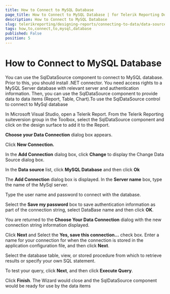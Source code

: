 ```yaml
---
title: How to Connect to MySQL Database
page_title: How to Connect to MySQL Database | for Telerik Reporting Documentation
description: How to Connect to MySQL Database
slug: telerikreporting/designing-reports/connecting-to-data/data-source-components/sqldatasource-component/-how-to/how-to-connect-to-mysql-database
tags: how,to,connect,to,mysql,database
published: False
position: 5
---
```


# How to Connect to MySQL Database



You can use the SqlDataSource component to connect to MySQL 
      database. Prior to this, you should install .NET connector. You need access 
      rights to a MySQL Server database with relevant server and authentication 
      information. Then, you can use the SqlDataSource component to provide data 
      to data items (Report, Table, Chart).To use the SqlDataSource control to connect to MySql database

In Microsoft Visual Studio, open a Telerik Report. From the 
            Telerik Reporting suiteversion group in the Toolbox, select the 
            SqlDataSource component and click on the design surface to add it 
            to the Report.

__Choose your Data Connection__ dialog box 
            appears.

Click __New Connection.__

In the __Add Connection__ dialog box, 
            click __Change__ to display the Change Data 
            Source dialog box.

In the __Data source__ list, click __MySQL 
            Database__ and then click __Ok__

The __Add Connection__ dialog box is displayed. 
            In the __Server name__ box, type the name of the MySql server.

Type the user name and password to connect with the database.

Select the __Save my password__ box to save 
            authentication information as part of the connection string, select 
            DataBase name and then click __OK__.

You are returned to the __Choose Your Data Connection__ 
            dialog with the new connection string information displayed.

Click __Next__ and Select the __Yes, save this connection…__ check box.
            Enter a name for your connection for when the connection is stored in 
            the application configuration file, and then click __Next__.

Select the database table, view, or stored procedure from 
            which to retrieve results or specify your own SQL statement. 

To test your query, click __Next__, and 
            then click __Execute Query__.

Click __Finish__. The Wizard would close 
            and the SqlDataSource component would be ready for use by the data items
